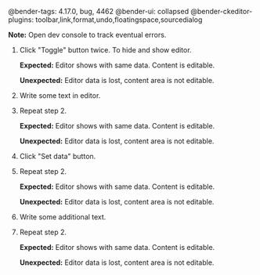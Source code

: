 @bender-tags: 4.17.0, bug, 4462
@bender-ui: collapsed
@bender-ckeditor-plugins: toolbar,link,format,undo,floatingspace,sourcedialog


**Note:** Open dev console to track eventual errors.

1. Click "Toggle" button twice. To hide and show editor.

	**Expected:** Editor shows with same data. Content is editable.

	**Unexpected:** Editor data is lost, content area is not editable.

2. Write some text in editor.

3. Repeat step 2.

	**Expected:** Editor shows with same data. Content is editable.

	**Unexpected:** Editor data is lost, content area is not editable.

4. Click "Set data" button.

5. Repeat step 2.

	**Expected:** Editor shows with same data. Content is editable.

	**Unexpected:** Editor data is lost, content area is not editable.

6. Write some additional text.

7. Repeat step 2.

	**Expected:** Editor shows with same data. Content is editable.

	**Unexpected:** Editor data is lost, content area is not editable.
